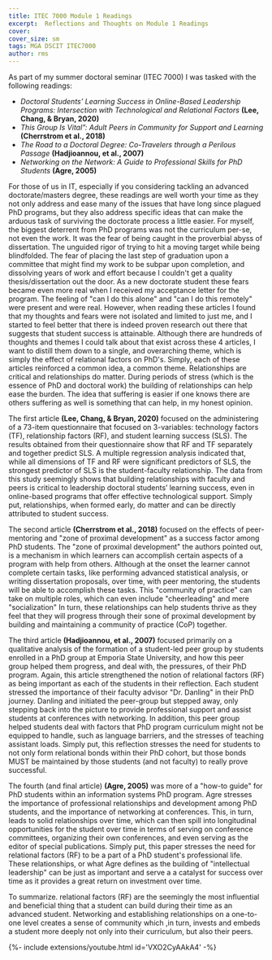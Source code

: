 ```yaml
---
title: ITEC 7000 Module 1 Readings
excerpt:  Reflections and Thoughts on Module 1 Readings
cover: 
cover_size: sm
tags: MGA DSCIT ITEC7000
author: rms
---
```


As part of my summer doctoral seminar (ITEC 7000) I was tasked with the following readings:

* *Doctoral Students’ Learning Success in Online-Based Leadership Programs: Intersection with Technological and Relational Factors* **(Lee, Chang, & Bryan, 2020)**
* *This Group Is Vital”: Adult Peers in Community for Support and Learning* **(Cherrstrom et al., 2018)**
* *The Road to a Doctoral Degree: Co-Travelers through a Perilous Passage* **(Hadjioannou, et al., 2007)**
* *Networking on the Network: A Guide to Professional Skills for PhD Students* **(Agre, 2005)**

For those of us in IT, especially if you considering tackling an advanced doctorate/masters degree, these readings are well worth your time as they not only address and ease many of the issues that have long since plagued PhD programs, but they also address specific ideas that can make the arduous task of surviving the doctorate process a little easier. For myself, the biggest deterrent from PhD programs was not the curriculum per-se, not even the work. It was the fear of being caught in the proverbial abyss of dissertation. The unguided rigor of trying to hit a moving target while being blindfolded. The fear of placing the last step of graduation upon a committee that might find my work to be subpar upon completion, and dissolving years of work and effort because I couldn't get a quality thesis/dissertation out the door. As a new doctorate student these fears became even more real when I received my acceptance letter for the program. The feeling of "can I do this alone" and "can I do this remotely" were present and were real. However, when reading these articles I found that my thoughts and fears were not isolated and limited to just me, and I started to feel better that there is indeed proven research out there that suggests that student success is attainable. Although there are hundreds of thoughts and themes I could talk about that exist across these 4 articles, I want to distill them down to a single, and overarching theme, which is simply the effect of relational factors on PhD's. Simply, each of these articles reinforced a common idea, a common theme. Relationships are critical and relationships do matter. During periods of stress (which is the essence of PhD and doctoral work) the building of relationships can help ease the burden. The idea that suffering is easier if one knows there are others suffering as well is something that can help, in my honest opinion.

The first article **(Lee, Chang, & Bryan, 2020)** focused on the administering of a 73-item questionnaire that focused on 3-variables: technology factors (TF), relationship factors (RF), and student learning success (SLS). The results obtained from their questionnaire show that RF and TF separately and together predict SLS. A multiple regression analysis indicated that, while all dimensions of TF and RF were significant predictors of SLS, the strongest predictor of SLS is the student-faculty relationship. The data from this study seemingly shows that building relationships with faculty and peers is critical to leadership doctoral students’ learning success, even in online-based programs that offer effective technological support. Simply put, relationships, when formed early, do matter and can be directly attributed to student success.

The second article **(Cherrstrom et al., 2018)** focused on the effects of peer-mentoring and "zone of proximal development" as a success factor among PhD students. The "zone of proximal development" the authors pointed out, is a mechanism in which learners can accomplish certain aspects of a program with help from others. Although at the onset the learner cannot complete certain tasks, like performing advanced statistical analysis, or writing dissertation proposals, over time, with peer mentoring, the students will be able to accomplish these tasks. This "community of practice" can take on multiple roles, which can even include "cheerleading" and mere "socialization" In turn, these relationships can help students thrive as they feel that they will progress through their sone of proximal development by building and maintaining a community of practice (CoP) together.

The third article **(Hadjioannou, et al., 2007)** focused primarily on a qualitative analysis of the formation of a student-led peer group by students enrolled in a PhD group at Emporia State University, and how this peer group helped them progress, and deal with, the pressures, of their PhD program. Again, this article strengthened the notion of relational factors (RF) as being important as each of the students in their reflection. Each student stressed the importance of their faculty advisor "Dr. Danling" in their PhD journey. Danling and initiated the peer-group but stepped away, only stepping back into the picture to provide professional support and assist students at conferences with networking. In addition, this peer group helped students deal with factors that PhD program curriculum might not be equipped to handle, such as language barriers, and the stresses of teaching assistant loads. Simply put, this reflection stresses the need for students to not only form relational bonds within their PhD cohort, but those bonds MUST be maintained by those students (and not faculty) to really prove successful. 

The fourth (and final article) **(Agre, 2005)** was more of a "how-to guide" for PhD students within an information systems PhD program. Agre stresses the importance of professional relationships and development among PhD students, and the importance of networking at conferences. This, in turn, leads to solid relationships over time, which can then spill into longitudinal opportunities for the student over time in terms of serving on conference committees, organizing their own conferences, and even serving as the editor of special publications. Simply put, this paper stresses the need for relational factors (RF) to be a part of a PhD student's professional life. These relationships, or what Agre defines as the building of "intellectual leadership" can be just as important and serve a a catalyst for success over time as it provides a great return on investment over time.

To summarize. relational factors (RF) are the seemingly the most influential and beneficial thing that a student can build during their time as an advanced student. Networking and establishing relationships on a one-to-one level creates a sense of community which ,in turn, invests and embeds a student more deeply not only into their curriculum, but also their peers. 

<div>{%- include extensions/youtube.html id='VXO2CyAAkA4' -%}</div>
